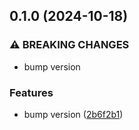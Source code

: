 ## 0.1.0 (2024-10-18)


### ⚠ BREAKING CHANGES

* bump version

### Features

* bump version ([2b6f2b1](https://github.com/baumrock/RockLanguage/commit/2b6f2b1b54cd613f0f93efd66e4511ae4f93078f))

